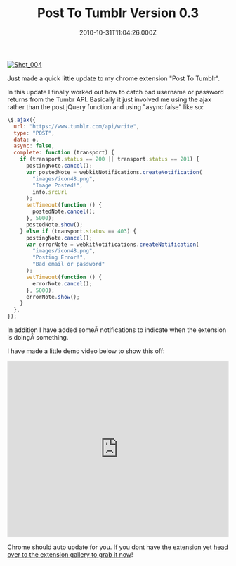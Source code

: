 ﻿---
coverImage: /images/fallback-post-header.png
date: "2010-10-31T11:04:26.000Z"
tags:
  - browser
  - chrome
  - extension
  - javascript
  - notification
  - plugin
  - update
  - upgrade
  - version
  - video
title: Post To Tumblr Version 0.3
oldUrl: /post-to-tumbr/post-to-tumblr-version-0-3
---

[![](https://www.mikecann.blog/wp-content/uploads/2010/10/Shot_004.png "Shot_004")](https://www.mikecann.blog/wp-content/uploads/2010/10/Shot_004.png)

Just made a quick little update to my chrome extension "Post To Tumblr".

<!-- more -->

In this update I finally worked out how to catch bad username or password returns from the Tumbr API. Basically it just involved me using the ajax rather than the post jQuery function and using "async:false" like so:

```javascript
\$.ajax({
  url: "https://www.tumblr.com/api/write",
  type: "POST",
  data: o,
  async: false,
  complete: function (transport) {
    if (transport.status == 200 || transport.status == 201) {
      postingNote.cancel();
      var postedNote = webkitNotifications.createNotification(
        "images/icon48.png",
        "Image Posted!",
        info.srcUrl
      );
      setTimeout(function () {
        postedNote.cancel();
      }, 5000);
      postedNote.show();
    } else if (transport.status == 403) {
      postingNote.cancel();
      var errorNote = webkitNotifications.createNotification(
        "images/icon48.png",
        "Posting Error!",
        "Bad email or password"
      );
      setTimeout(function () {
        errorNote.cancel();
      }, 5000);
      errorNote.show();
    }
  },
});
```

In addition I have added someÂ notifications to indicate when the extension is doingÂ something.

I have made a little demo video below to show this off:

<iframe width="100%" height="400" src="https://www.youtube.com/embed/Rr7JxuUmZt8" frameborder="0" allow="accelerometer; autoplay; clipboard-write; encrypted-media; gyroscope; picture-in-picture" allowfullscreen></iframe>

Chrome should auto update for you. If you dont have the extension yet [head over to the extension gallery to grab it now](https://chrome.google.com/extensions/detail/dbpicbbcpanckagpdjflgojlknomoiah)!
